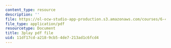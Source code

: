 ```yaml
---
content_type: resource
description: ''
file: https://ol-ocw-studio-app-production.s3.amazonaws.com/courses/6-451-principles-of-digital-communication-ii-spring-2005/11df17cda2189cb54de7213ad1c6fcd4_4HtXKIbiOvI.pdf
file_type: application/pdf
resourcetype: Document
title: 3play pdf file
uid: 11df17cd-a218-9cb5-4de7-213ad1c6fcd4
---
```

